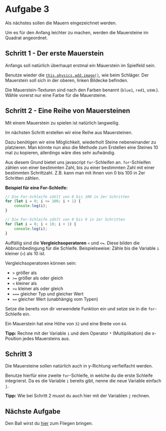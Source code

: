 # Aufgabe 3

Als nächstes sollen die Mauern eingezeichnet werden.

Um es für den Anfang leichter zu machen, werden die Mauersteine im Quadrat angeordnet.

## Schritt 1 - Der erste Mauerstein

Anfangs soll natürlich überhaupt erstmal ein Mauerstein im Spielfeld sein.

Benutze wieder die [`this.physics.add.image()`](https://photonstorm.github.io/phaser3-docs/Phaser.Physics.Arcade.Factory.html#image__anchor), wie beim Schläger. Der Mauerstein soll sich in der oberen, linken Bildecke befinden.

Die Mauerstein-Texturen sind nach den Farben benannt (`blue1`, `red1`, usw.). Wähle vorerst nur eine Farbe für die Mauersteine.

## Schritt 2 - Eine Reihe von Mauersteinen

Mit einem Mauerstein zu spielen ist natürlich langweilig.

Im nächsten Schritt erstellen wir eine Reihe aus Mauersteinen.

Dazu benötigen wir eine Möglichkeit, wiederholt Steine nebeneinander zu platzieren. Man könnte nun also die Methode zum Erstellen eine Steines 10 mal zu kopieren, allerdings wäre dies sehr aufwändig.

Aus diesem Grund bietet uns javascript `for`-Schleifen an. `for`-Schleifen zählen von einer bestimmten Zahl, bis zu einer bestimmten Zahl mit einer bestimmten Schrittzahl. Z.B. kann man mit ihnen von 0 bis 100 in 2er Schritten zählen.

**Beispiel für eine For-Schleife:**

```javascript
// Die For-Schleife zählt von 0 bis 100 in 2er Schritten
for (let i = 0; i <= 100; i + 1) {
    console.log(i);
}

// Die For-Schleife zählt von 0 bis 9 in 1er Schritten
for (let i = 0; i < 10; i + 1) {
    console.log(i);
}
```

Auffällig sind die **Vergleichsoperatoren** `<` und `<=`. Diese bilden die Abbruchbedingung für die Schleife. Beispielsweise: Zähle bis die Variable `i` kleiner (`<`) als 10 ist.

Vergleichsoperatoren können sein:
- `>` größer als
- `>=` größer als oder gleich
- `<` kleiner als
- `<=` kleiner als oder gleich
- `===` gleicher Typ und gleicher Wert
- `==` gleicher Wert (unabhängig vom Typen)

Setze die bereits von dir verwendete Funktion ein und setze sie in die `for`-Schleife ein.

Ein Mauerstein hat eine Höhe von `32` und eine Breite von `64`.

**Tipp:** Rechne mit der Variable `i` und dem Operator `*` (Multiplikation) die x-Position jedes Mauersteins aus.

## Schritt 3

Die Mauersteine sollen natürlich auch in y-Richtung verfielfacht werden.

Benutze hierfür eine zweite `for`-Schleife, in welche du die erste Schleife integrierst. Da es die Variable `i` bereits gibt, nenne die neue Variable einfach `j`.

**Tipp:** Wie bei Schritt 2 musst du auch hier mit der Variablen `j` rechnen.

## Nächste Aufgabe

Den Ball wirst du [hier](Aufgabe4.md) zum Fliegen bringen.